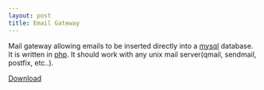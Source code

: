 ```yaml
--- 
layout: post
title: Email Gateway
---
```

Mail gateway allowing emails to be inserted directly into a [mysql](http://mysql.com) database. It is written in [php](http://php.net). It should work with any unix mail server(qmail, sendmail, postfix, etc..).

[Download](/assets/email_gateway.tar.gz)
